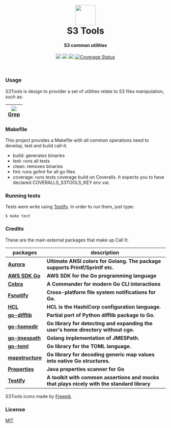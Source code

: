 <h1 align="center">
  <br>
  <img src="https://cdn.rawgit.com/pedrolopesme/s3tools/56bed919/docs/logo.svg" width="64px" /> <br />
  S3 Tools
  <br>
</h1>

<h4 align="center">S3 common utilities</h4>

<p align="center">
  <a href="https://travis-ci.org/pedrolopesme/s3tools"> <img src="https://api.travis-ci.org/pedrolopesme/s3tools.svg?branch=master" /></a>
  <a href="https://goreportcard.com/report/github.com/pedrolopesme/s3tools"> <img src="https://goreportcard.com/badge/github.com/pedrolopesme/s3tools" /></a>
  <a href="https://codeclimate.com/github/pedrolopesme/s3tools/maintainability"> <img src="https://api.codeclimate.com/v1/badges/802610de39eefd49d4e4/maintainability" /></a>
  <a href='https://coveralls.io/github/pedrolopesme/s3tools?branch=master'><img src='https://coveralls.io/repos/github/pedrolopesme/s3tools/badge.svg?branch=master' alt='Coverage Status' /></a>
</p>
<br>

### Usage

S3Tools is design to provider a set of utilities relate to S3 files manipulation, such as:

| <center> [<img src="https://cdn.rawgit.com/pedrolopesme/s3tools/56bed919/docs/magnifying-glass.svg" />  <br/> Grep](docs/GREP.md) </center> | 
|---|

### Makefile

This project provides a Makefile with all common operations need to develop, test and build call-it.

* build: generates binaries
* test: runs all tests
* clean: removes binaries
* fmt: runs gofmt for all go files
* coverage: runs tests coverage build on Coveralls. It expects you to have declared COVERALLS_S3TOOLS_KEY env var.

### Running tests

Tests were write using [Testify](https://github.com/stretchr/testify). In order to run them, just type:

```shell
$ make test
```

### Credits

These are the main external packages that make up Call It:

| packages | description |
|---|---|
| **[Aurora](https://github.com/logrusorgru/aurora)** | **Ultimate ANSI colors for Golang. The package supports Printf/Sprintf etc.** |
| **[AWS SDK Go](https://github.com/aws/aws-sdk-go)** | **AWS SDK for the Go programming language** |
| **[Cobra](https://github.com/spf13/cobra)** | **A Commander for modern Go CLI interactions** |
| **[Fsnotify](https://github.com/fsnotify/fsnotify)** | **Cross-platform file system notifications for Go.** |
| **[HCL](https://github.com/hashicorp/hcl)** | **HCL is the HashiCorp configuration language.** |
| **[go-difflib](https://github.com/pmezard/go-difflib)** | **Partial port of Python difflib package to Go.** |
| **[go-homedir](https://github.com/mitchellh/go-homedir)** | **Go library for detecting and expanding the user's home directory without cgo.** |
| **[go-jmespath](https://github.com/jmespath/go-jmespath)** | **Golang implementation of JMESPath.** |
| **[go-toml](https://github.com/pelletier/go-toml)** | **Go library for the TOML language.** |
| **[mapstructure](https://github.com/jmespath/mapstructure)** | **Go library for decoding generic map values into native Go structures.** |
| **[Properties](https://github.com/magiconair/properties)** | **Java properties scanner for Go** |
| **[Testify](https://github.com/stretchr/testify)** | **A toolkit with common assertions and mocks that plays nicely with the standard library** |

S3Tools icons made by [Freepik](http://www.freepik.com/).

### License

[MIT](LICENSE.md)

